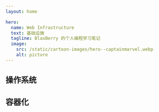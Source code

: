 ```yaml
---
layout: home

hero:
  name: Web Infrastructure
  text: 基础设施
  tagline: BlaxBerry 的个人编程学习笔记
  image:
    src: /static/cartoon-images/hero--captainmarvel.webp
    alt: picture
---
```


<script setup lang="ts">
import SkillTextLinksBlock from '../../components/SkillTextLinksBlock.vue'
import SkillIconsBlock from '../../components/SkillIconsBlock.vue'


const __OPERATING_SYSTEM__ = [
    { 
        name: "Linux", 
        link: "/notes/web-infrastructure/operating-system/linux/", 
        imgSrc: "/static/skill-icons/web-infrastructure--linux.png"
    },
    { 
        name: "Shell 脚本", 
        link: "/notes/web-infrastructure/operating-system/shell/", 
        imgSrc: "/static/skill-icons/web-infrastructure--shell.png"
    },
]

const __CONTAINERIZATION__ = [
    { 
        name: "Docker", 
        link: "/notes/web-infrastructure/containerization/docker/", 
        imgSrc: "/static/skill-icons/web-infrastructure--docker.png"
    },
    { 
        name: "Docker Compose", 
        link: "/notes/web-infrastructure/containerization/docker-compose/", 
        imgSrc: "/static/skill-icons/web-infrastructure--docker-compose.png"
    },
    { 
        name: "Kubernetes", 
        link: "/notes/web-infrastructure/containerization/kubernetes/", 
        imgSrc: "/static/skill-icons/web-infrastructure--kubernetes.png"
    }
]

const __CI_CD__ = [
    { 
        name: "GitLab CI/CD", 
        link: "https://gitlab-docs.creationline.com/ee/ci/yaml/#keywords", 
        imgSrc: "/static/skill-icons/web-infrastructure--gitlab-cicd.png",
        openNewTag: true
    },
    { 
        name: "GitHub Actions", 
        link: "https://docs.github.com/zh/actions", 
        imgSrc: "/static/skill-icons/web-infrastructure--github-actions.png",
        openNewTag: true
    }
]
</script>

## 操作系统

<SkillIconsBlock :skillList="__OPERATING_SYSTEM__"/>

## 容器化

<SkillIconsBlock :skillList="__CONTAINERIZATION__"/>

<!-- ## CI/CD 与自动部署

<SkillIconsBlock :skillList="__CI_CD__"/> -->

<!-- ## 网络基础

OSI 模型、TCP/IP 协议栈、IPv4/IPv6、子网划分

### 网络协议

网络层与传输层协议: TCP、UDP、IP、ICMP

应用层协议: HTTP/HTTPS、FTP、DNS、SMTP、WebSocket

### 网络安全

加密（对称、非对称、哈希算法）、SSL/TLS、HTTPS

## 负载均衡

Nginx、HAProxy、LVS、负载均衡算法 -->
